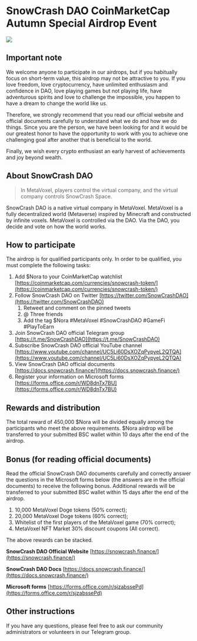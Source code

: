 # SnowCrash DAO CoinMarketCap Autumn Special Airdrop Event

![](https://img.snowcrash.finance/site/docs-snowcrash-finance/CoinMarketCap-1.jpeg)

## Important note

We welcome anyone to participate in our airdrops, but if you habitually focus on short-term value, this airdrop may not be attractive to you. If you love freedom, love cryptocurrency, have unlimited enthusiasm and confidence in DAO, love playing games but not playing life, have adventurous spirits and love to challenge the impossible, you happen to have a dream to change the world like us.

Therefore, we strongly recommend that you read our official website and official documents carefully to understand what we do and how we do things. Since you are the person, we have been looking for and it would be our greatest honor to have the opportunity to work with you to achieve one challenging goal after another that is beneficial to the world.

Finally, we wish every crypto enthusiast an early harvest of achievements and joy beyond wealth.

## About SnowCrash DAO

> In MetaVoxel, players control the virtual company, and the virtual company controls SnowCrash Space.

SnowCrash DAO is a native virtual company in MetaVoxel. MetaVoxel is a fully decentralized world \(Metaverse\) inspired by Minecraft and constructed by infinite voxels. MetaVoxel is controlled via the DAO. Via the DAO, you decide and vote on how the world works.

## How to participate

The airdrop is for qualified participants only. In order to be qualified, you must complete the following tasks:

1. Add $Nora to your CoinMarketCap watchlist [https://coinmarketcap.com/currencies/snowcrash-token/](https://coinmarketcap.com/currencies/snowcrash-token/)
2. Follow SnowCrash DAO on Twitter [https://twitter.com/SnowCrashDAO](https://twitter.com/SnowCrashDAO)
   1. Retweet and comment on the pinned tweets
   2. @ Three friends
   3. Add the tag $Nora \#MetaVoxel \#SnowCrashDAO \#GameFi \#PlayToEarn
3. Join SnowCrash DAO official Telegram group [https://t.me/SnowCrashDAO](https://t.me/SnowCrashDAO)
4. Subscribe SnowCrash DAO official YouTube channel [https://www.youtube.com/channel/UC5Li60DsXOZqPypyeL2QTQA](https://www.youtube.com/channel/UC5Li60DsXOZqPypyeL2QTQA)
5. View SnowCrash DAO official documents [https://docs.snowcrash.finance/](https://docs.snowcrash.finance/)
6. Register your information on Microsoft forms [https://forms.office.com/r/WD8dnTx7BU](https://forms.office.com/r/WD8dnTx7BU)

## Rewards and distribution

The total reward of 450,000 $Nora will be divided equally among the participants who meet the above requirements. $Nora airdrop will be transferred to your submitted BSC wallet within 10 days after the end of the airdrop.

## Bonus \(for reading official documents\)

Read the official SnowCrash DAO documents carefully and correctly answer the questions in the Microsoft forms below \(the answers are in the official documents\) to receive the following bonus. Additional rewards will be transferred to your submitted BSC wallet within 15 days after the end of the airdrop.

1. 10,000 MetaVoxel Doge tokens \(50% correct\);
2. 20,000 MetaVoxel Doge tokens \(60% correct\);
3. Whitelist of the first players of the MetaVoxel game \(70% correct\);
4. MetaVoxel NFT Market 30% discount coupons \(All correct\).

The above rewards can be stacked.

**SnowCrash DAO Official Website** [https://snowcrash.finance/](https://snowcrash.finance/)

**SnowCrash DAO Docs** [https://docs.snowcrash.finance/](https://docs.snowcrash.finance/)

**Microsoft forms** [https://forms.office.com/r/sjzabssePd](https://forms.office.com/r/sjzabssePd)

## Other instructions

If you have any questions, please feel free to ask our community administrators or volunteers in our Telegram group.

